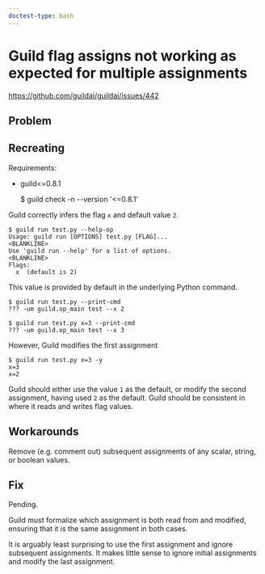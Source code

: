 ```yaml
---
doctest-type: bash
---
```


# Guild flag assigns not working as expected for multiple assignments

https://github.com/guildai/guildai/issues/442

## Problem

<Outline the problem as you see it. This should not be a copy-paste of
the issue as we already have that info.>

## Recreating

Requirements:

- guild<=0.8.1

    $ guild check -n --version '<=0.8.1'

Guild correctly infers the flag `x` and default value `2`.

    $ guild run test.py --help-op
    Usage: guild run [OPTIONS] test.py [FLAG]...
    <BLANKLINE>
    Use 'guild run --help' for a list of options.
    <BLANKLINE>
    Flags:
      x  (default is 2)

This value is provided by default in the underlying Python command.

    $ guild run test.py --print-cmd
    ??? -um guild.op_main test --x 2

    $ guild run test.py x=3 --print-cmd
    ??? -um guild.op_main test --x 3

However, Guild modifies the first assignment

    $ guild run test.py x=3 -y
    x=3
    x=2

Guild should either use the value `1` as the default, or modify the
second assignment, having used `2` as the default. Guild should be
consistent in where it reads and writes flag values.

## Workarounds

Remove (e.g. comment out) subsequent assignments of any scalar,
string, or boolean values.

## Fix

Pending.

Guild must formalize which assignment is both read from and modified,
ensuring that it is the same assignment in both cases.

It is arguably least surprising to use the first assignment and ignore
subsequent assignments. It makes little sense to ignore initial
assignments and modify the last assignment.
